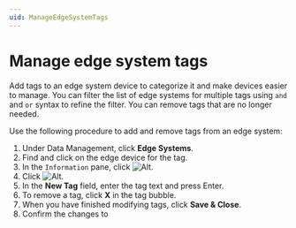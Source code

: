 ```yaml
---
uid: ManageEdgeSystemTags
---
```


# Manage edge system tags

Add tags to an edge system device to categorize it and make devices easier to manage. You can filter the list of edge systems for multiple tags using `and` and `or` syntax to refine the filter. You can remove tags that are no longer needed.

Use the following procedure to add and remove tags from an edge system:

1. Under Data Management, click **Edge Systems**.
2. Find and click on the edge device for the tag.
3. In the `Information` pane, click ![Alt](/images/edit-edge-system.png "Edit Edge System").
4. Click ![Alt](/images/edge-system-add-tag.png "Add").
5. In the **New Tag** field, enter the tag text and press Enter.
6. To remove a tag, click **X** in the tag bubble. 
7. When you have finished modifying tags, click **Save & Close**.
8. Confirm the changes to 